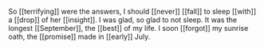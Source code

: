 So [[terrifying]] were the answers, I should [[never]] [[fall]] to sleep [[with]] a [[drop]] of her [[insight]]. I was glad, so glad to not sleep. It was the longest [[September]], the [[best]] of my life. I soon [[forgot]] my sunrise oath, the [[promise]] made in [[early]] July.